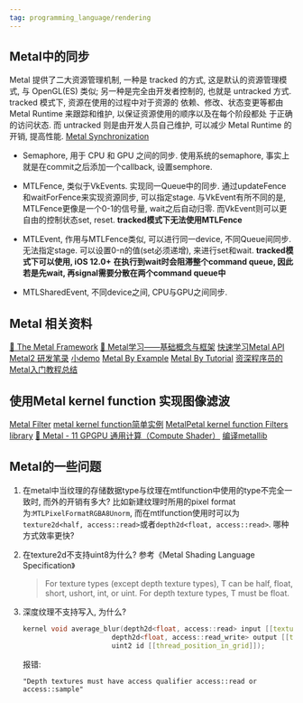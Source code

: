 ```yaml
---
tag: programming_language/rendering
---
```


## Metal中的同步
Metal 提供了二大资源管理机制, 一种是 tracked 的方式, 这是默认的资源管理模式, 与 OpenGL(ES) 类似;
另一种是完全由开发者控制的, 也就是 untracked 方式. tracked 模式下, 资源在使用的过程中对于资源的
依赖、修改、状态变更等都由 Metal Runtime 来跟踪和维护, 以保证资源使用的顺序以及在每个阶段都处
于正确的访问状态. 而 untracked 则是由开发人员自己维护, 可以减少 Metal Runtime 的开销, 提高性能.
[Metal Synchronization](https://developer.apple.com/documentation/metal/resource_synchronization?preferredLanguage=occ)

* Semaphore, 用于 CPU 和 GPU 之间的同步. 
    使用系统的semaphore, 事实上就是在commit之后添加一个callback, 设置semphore.
    
* MTLFence, 类似于VkEvents. 实现同一Queue中的同步. 通过updateFence和waitForFence来实现资源同步, 可以指定stage.
    与VkEvent有所不同的是, MTLFence更像是一个0-1的信号量, wait之后自动归零. 而VkEvent则可以更自由的控制状态set, reset.
    __tracked模式下无法使用MTLFence__

* MTLEvent, 作用与MTLFence类似, 可以进行同一device, 不同Queue间同步. 无法指定stage. 可以设置0-n的值(set必须递增), 来进行set和wait.
    __tracked模式下可以使用, iOS 12.0+__
    __在执行到wait时会阻滞整个command queue, 因此若是先wait, 再signal需要分散在两个command queue中__

* MTLSharedEvent, 不同device之间, CPU与GPU之间同步.




## Metal 相关资料
[🍇 The Metal Framework](http://metalkit.org/)
[🍋 Metal学习——基础概念与框架](https://hello-david.github.io/archives/98dc9fea.html)
[快速学习Metal API](https://www.zhihu.com/question/29070544)
[Metal2 研发笔录](https://zhuanlan.zhihu.com/c_1180576107602034688)
[小demo](https://www.jianshu.com/u/f141ef15ba07)
[Metal By Example](https://metalbyexample.com/the-book/)
[Metal By Tutorial](https://www.raywenderlich.com/books/metal-by-tutorials/v2.0/chapters/11-tessellation-terrains#toc-chapter-014-anchor-007)
[资深程序员的Metal入门教程总结](https://www.cnblogs.com/qcloud1001/p/9890961.html)

## 使用Metal kernel function 实现图像滤波
[Metal Filter](https://metalbyexample.com/fundamentals-of-image-processing)
[metal kernel function简单实例](https://avinashselvam.medium.com/hands-on-metal-image-processing-using-apples-gpu-framework-8e5306172765)
[MetalPetal kernel function Filters library](https://github.com/MetalPetal/MetalPetal/blob/master/Frameworks/MetalPetal/Kernels/MTIMPSKernel.m)
[🍒 Metal - 11 GPGPU 通用计算（Compute Shader）](https://www.uiimage.com/post/blog/metal/metal-11-generic-purpose-computing/)
[编译metallib](https://developer.apple.com/documentation/metal/libraries/building_a_library_with_metal_s_command-line_tools?language=objc)

## Metal的一些问题

1. 在metal中当纹理的存储数据type与纹理在mtlfunction中使用的type不完全一致时, 而外的开销有多大?
    比如新建纹理时所用的pixel format为:`MTLPixelFormatRGBA8Unorm`, 而在mtlfunction使用时可以为`texture2d<half, access::read>`或者`depth2d<float, access::read>`. 哪种方式效率更快?

2. 在texture2d不支持uint8为什么?
    参考《Metal Shading Language Specification》
    >For texture types (except depth texture types), T can be half, float, short, ushort, int, or uint. For depth texture types, T must be float.

3. 深度纹理不支持写入, 为什么?
    ```c++
    kernel void average_blur(depth2d<float, access::read> input [[texture(0)]],
                          depth2d<float, access::read_write> output [[texture(1)]],
                          uint2 id [[thread_position_in_grid]]);
    ```
    报错:
    ```
    "Depth textures must have access qualifier access::read or access::sample"
    ```